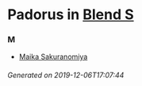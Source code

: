 # Padorus in [Blend S](https://myanimelist.net/manga/86330/Blend_S)

### M
* [Maika Sakuranomiya](https://github.com/shadow578/Project-Padoru/blob/master/table-of-contents/characters/MaikaSakuranomiya.md)

###### Generated on 2019-12-06T17:07:44
